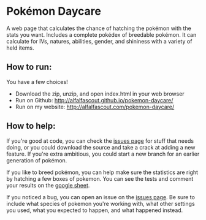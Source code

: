 # Pokémon Daycare

A web page that calculates the chance of hatching the pokémon with the stats you want. Includes a complete pokédex of breedable pokémon. It can calculate for IVs, natures, abilities, gender, and shininess with a variety of held items.

## How to run:

You have a few choices!

- Download the zip, unzip, and open index.html in your web browser
- Run on Github: http://alfalfascout.github.io/pokemon-daycare/
- Run on my website: http://alfalfascout.com/pokemon-daycare/

## How to help:

If you're good at code, you can check the [issues page](https://github.com/alfalfascout/pokemon-daycare/issues) for stuff that needs doing, or you could download the source and take a crack at adding a new feature. If you're extra ambitious, you could start a new branch for an earlier generation of pokémon.

If you like to breed pokémon, you can help make sure the statistics are right by hatching a few boxes of pokemon. You can see the tests and comment your results on the [google sheet](https://docs.google.com/spreadsheets/d/1EFEstUIAEg4zscSz76uvpAujo8mHS24yrEN2JJe7j-I/edit?usp=sharing).

If you noticed a bug, you can open an issue on the [issues page](https://github.com/alfalfascout/pokemon-daycare/issues). Be sure to include what species of pokemon you're working with, what other settings you used, what you expected to happen, and what happened instead.
